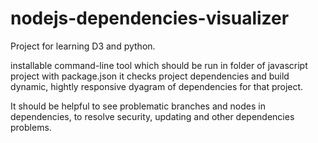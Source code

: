 # nodejs-dependencies-visualizer

Project for learning D3 and python.

installable command-line tool which should be run in folder of javascript project with package.json
it checks project dependencies and build dynamic, hightly responsive dyagram of dependencies for that project.

It should be helpful to see problematic branches and nodes in dependencies, to resolve security, updating and other dependencies problems.
